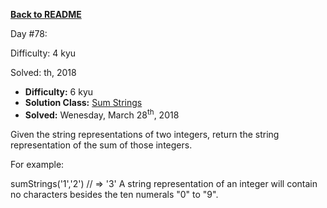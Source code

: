 ﻿<a href=https://github.com/hlais/Kata---a---Day><b>Back to README</b><a>

Day #78: 

Difficulty: 4 kyu

Solved: th, 2018

* <b>Difficulty:</b> 6 kyu
* <b>Solution Class:</b> [Sum Strings](Sum%20Strings.cs)
* <b>Solved:</b> Wenesday, March 28<sup>th</sup>, 2018

Given the string representations of two integers, return the string representation of the sum of those integers.

For example:

sumStrings('1','2') // => '3'
A string representation of an integer will contain no characters besides the ten numerals "0" to "9".
